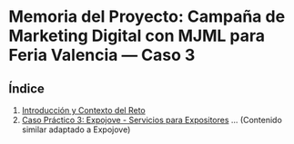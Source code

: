 # Memoria del Proyecto: Campaña de Marketing Digital con MJML para Feria Valencia — Caso 3

## Índice

1. [Introducción y Contexto del Reto](#introducción-y-contexto-del-reto)
2. [Caso Práctico 3: Expojove - Servicios para Expositores](#caso-práctico-3-expojove---servicios-para-expositores)
... (Contenido similar adaptado a Expojove)